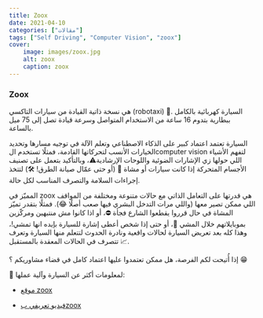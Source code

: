 ```yaml
---
title: Zoox
date: 2021-04-10
categories: ["مقالات"]
tags: ["Self Driving", "Computer Vision", "zoox"]
cover:
    image: images/zoox.jpg
    alt: zoox
    caption: zoox
---
```

### Zoox
هي نسخة ذاتية القيادة من سيارات التاكسي (robotaxi) 🚕. السيارة كهربائية بالكامل ببطارية بتدوم 16 ساعة من الاستخدام المتواصل وسرعة قيادة تصل إلى 75 ميل بالساعة.

السيارة تعتمد اعتماد كبير على الذكاء الاصطناعي وتعلم الآلة في توجيه مسارها وتحديد الخيارات الأنسب لتحركاتها القادمة، فمثلًا تستخدم الcomputer vision لتفهم الأشياء اللي حولها زي الإشارات الضوئية واللوحات الإرشادية⚠️، وبالتأكيد بتعمل على تصنيف الأجسام المتحركة إذا كانت سيارات أو مشاة 🚸 (أو حتى عمّال صيانة الطرق! 🛠) لتتخذ إجراءات السلامة والتصرف المناسب لكل حالة.

المميّز في zoox هي قدرتها على التعامل الذاتي مع حالات متنوعة ومختلفة من المواقف اللي ممكن تصير معها (واللي مرات التدخل البشري فيها صعب أصلًا 😂). فمثلًا بتقدر تميّز المشاة في حال قرروا يقطعوا الشارع فجأة ⛔، أو اذا كانوا مش منتبهين ومركّزين بموبايلاتهم خلال المشي 🤭، أو حتى إذا شخص أعطى إشارة للسيارة بإيده انها تمشي!، وهذا كله بعد تعريض السيارة لحالات واقعية ونادرة الحدوث لتتعلم منها السيارة وتعرف تتصرف في الحالات المعقدة بالمستقبل 📈.

إذا أُتيحت لكم الفرصة، هل ممكن تعتمدوا عليها اعتماد كامل في قضاء مشاوريكم ؟ 😁

🔹️ لمعلومات أكثر عن السيارة وآلية عملها:

+ [موقع zoox](https://zoox.com/autonomy/)


+ [فيديو تعريفي بzoox](https://youtu.be/3r7PEl0tMSk)
